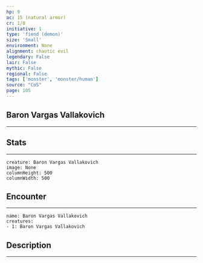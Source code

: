 ```yaml
---
hp: 9
ac: 15 (natural armor)
cr: 1/8
initiative: 1
type: 'fiend (demon)'    
size: 'Small'
environment: None
alignment: chaotic evil
legendary: False
lair: False
mythic: False
regional: False
tags: ['monster', 'monster/human']
source: "CoS"
page: 105
---
```


## Baron Vargas Vallakovich
---



## Stats
---

```statblock
creature: Baron Vargas Vallakovich
image: None
columnHeight: 500
columnWidth: 500
```

## Encounter
---

```encounter-table
name: Baron Vargas Vallakovich
creatures:
- 1: Baron Vargas Vallakovich
```

## Description
---





